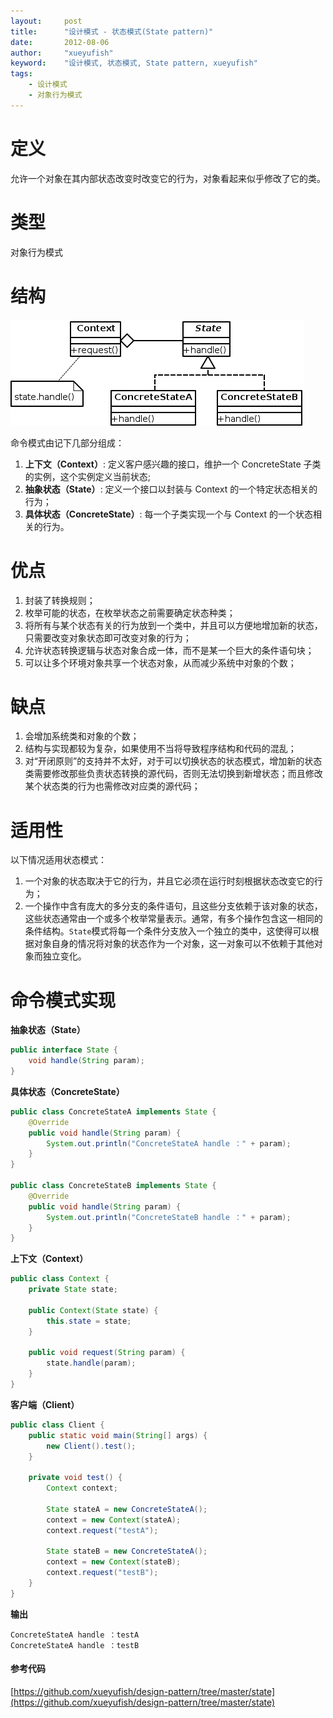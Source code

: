 ```yaml
---
layout:     post
title:      "设计模式 - 状态模式(State pattern)"
date:       2012-08-06
author:     "xueyufish"
keyword:    "设计模式, 状态模式, State pattern, xueyufish"
tags:
    - 设计模式
    - 对象行为模式
---
```


# 定义
允许一个对象在其内部状态改变时改变它的行为，对象看起来似乎修改了它的类。

# 类型
对象行为模式

# 结构
![命令模式结构](/assets/attachment/design-pattern/088a4e330cd72f998b9174caa9006fbd.png)

命令模式由记下几部分组成：

1. **上下文（Context）**: 定义客户感兴趣的接口，维护一个 ConcreteState 子类的实例，这个实例定义当前状态;
2. **抽象状态（State）**: 定义一个接口以封装与 Context 的一个特定状态相关的行为；
3. **具体状态（ConcreteState）**: 每一个子类实现一个与 Context 的一个状态相关的行为。

# 优点

1. 封装了转换规则；
2. 枚举可能的状态，在枚举状态之前需要确定状态种类；
3. 将所有与某个状态有关的行为放到一个类中，并且可以方便地增加新的状态，只需要改变对象状态即可改变对象的行为；
4. 允许状态转换逻辑与状态对象合成一体，而不是某一个巨大的条件语句块；
5. 可以让多个环境对象共享一个状态对象，从而减少系统中对象的个数；

# 缺点

1. 会增加系统类和对象的个数；
2. 结构与实现都较为复杂，如果使用不当将导致程序结构和代码的混乱；
3. 对“开闭原则”的支持并不太好，对于可以切换状态的状态模式，增加新的状态类需要修改那些负责状态转换的源代码，否则无法切换到新增状态；而且修改某个状态类的行为也需修改对应类的源代码；

# 适用性

以下情况适用状态模式：

1. 一个对象的状态取决于它的行为，并且它必须在运行时刻根据状态改变它的行为；
2. 一个操作中含有庞大的多分支的条件语句，且这些分支依赖于该对象的状态，这些状态通常由一个或多个枚举常量表示。通常，有多个操作包含这一相同的条件结构。<code>State</code>模式将每一个条件分支放入一个独立的类中，这使得可以根据对象自身的情况将对象的状态作为一个对象，这一对象可以不依赖于其他对象而独立变化。

# 命令模式实现

**抽象状态（State）**
```java
public interface State {
    void handle(String param);
}
```

**具体状态（ConcreteState）**
```java
public class ConcreteStateA implements State {
    @Override
    public void handle(String param) {
        System.out.println("ConcreteStateA handle ：" + param);
    }
}

public class ConcreteStateB implements State {
    @Override
    public void handle(String param) {
        System.out.println("ConcreteStateB handle ：" + param);
    }
}
```

**上下文（Context）**
```java
public class Context {
    private State state;

    public Context(State state) {
        this.state = state;
    }

    public void request(String param) {
        state.handle(param);
    }
}
```

**客户端（Client）**
```java
public class Client {
    public static void main(String[] args) {
        new Client().test();
    }

    private void test() {
        Context context;

        State stateA = new ConcreteStateA();
        context = new Context(stateA);
        context.request("testA");

        State stateB = new ConcreteStateA();
        context = new Context(stateB);
        context.request("testB");
    }
}
```

**输出**
```
ConcreteStateA handle ：testA
ConcreteStateA handle ：testB
```

#### 参考代码
[https://github.com/xueyufish/design-pattern/tree/master/state](https://github.com/xueyufish/design-pattern/tree/master/state)